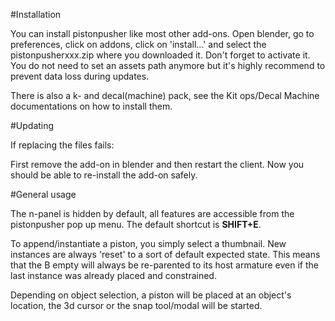 #Installation

You can install pistonpusher like most other add-ons. Open blender, go to preferences, click on addons, click on 'install...' and select the pistonpusherxxx.zip where you downloaded it. Don't forget to activate it. You do not need to set an assets path anymore but it's highly recommend to prevent data loss during updates.  
  
There is also a k- and decal(machine) pack, see the Kit ops/Decal Machine documentations on how to install them.  

#Updating

If replacing the files fails:

First remove the add-on in blender and then restart the client. Now you should be able to re-install the add-on safely.


#General usage

The n-panel is hidden by default, all features are accessible from the pistonpusher pop up menu. The default shortcut is **SHIFT+E**.  

To append/instantiate a piston, you simply select a thumbnail. New instances are always 'reset' to a sort of default expected state. This means that the B empty will always be re-parented to its host armature even if the last instance was already placed and constrained.  

Depending on object selection, a piston will be placed at an object's location, the 3d cursor or the snap tool/modal will be started. 

